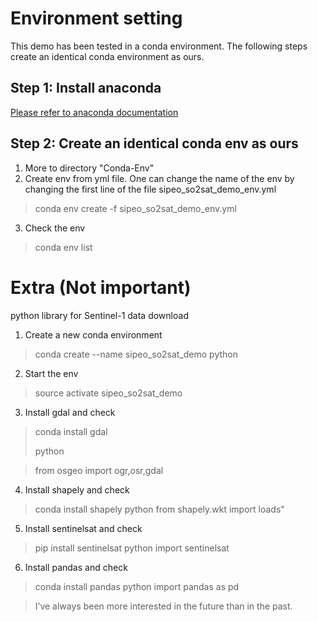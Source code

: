 # Environment setting
This demo has been tested in a conda environment. The following steps create an identical conda environment as ours.
## Step 1: Install anaconda
[Please refer to anaconda documentation](https://docs.anaconda.com/anaconda/install/)
## Step 2: Create an identical conda env as ours
1. More to directory "Conda-Env"
2. Create env from yml file. One can change the name of the env by changing the first line of the file sipeo_so2sat_demo_env.yml
> conda env create -f sipeo_so2sat_demo_env.yml
3. Check the env
> conda env list


# Extra (Not important)
python library for Sentinel-1 data download
1. Create a new conda environment 
> conda create --name sipeo_so2sat_demo python
2. Start the env
> source activate sipeo_so2sat_demo
3. Install gdal and check
> conda install gdal 
>
> python

> from osgeo import ogr,osr,gdal
4. Install shapely and check
> conda install shapely
> python
> from shapely.wkt import loads"
5. Install sentinelsat and check
> pip install sentinelsat
> python
> import sentinelsat
6. Install pandas and check
> conda install pandas
> python
> import pandas as pd


> I’ve always been more interested
> in the future than in the past.
